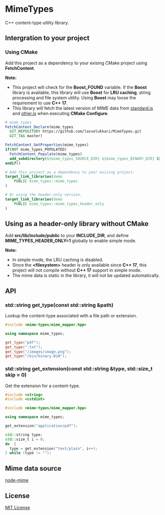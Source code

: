 # MimeTypes

C++ content-type utility library.

## Intergration to your project

### Using CMake

Add this project as a dependency to your exising CMake project using **FetchContent**.

**Note:**

* This project will check for the **Boost_FOUND** variable. If the **Boost** library is available, this library will use **Boost** for **LRU caching**, string processing and file system utility. Using **Boost** may loose the requirement to use **C++ 17**.
* This library will fetch the latest version of MIME data from [standard.js](https://github.com/broofa/mime/blob/main/types/standard.js) and [other.js](https://github.com/broofa/mime/blob/main/types/other.js) when executing **CMake Configure**.

```cmake
# mime_types
FetchContent_Declare(mime_types
  GIT_REPOSITORY https://github.com/lasselukkari/MimeTypes.git
  GIT_TAG master)

FetchContent_GetProperties(mime_types)
if(NOT mime_types_POPULATED)
  FetchContent_Populate(mime_types)
  add_subdirectory(${mime_types_SOURCE_DIR} ${mime_types_BINARY_DIR} EXCLUDE_FROM_ALL)
endif()

# Add this project as a dependency to your exising project.
target_link_libraries(demo
    PUBLIC mime_types::mime_types
)

# Or using the header-only version.
target_link_libraries(demo
    PUBLIC mime_types::mime_types_header_only
)
```

## Using as a header-only library without CMake

Add **src/lib/include/public** to your **INCLUDE_DIR**, and define **MIME_TYPES_HEADER_ONLY=1** globally to enable simple mode.

**Note:**

* In simple mode, the LRU caching is disabled.
* Since the **\<filesystem\>** header is only available since **C++ 17**, this project will not compile without **C++ 17** support in simple mode.
* The mime data is static in the library, it will not be updated automatically.

## API

### std::string get_type(const std::string &path)

Lookup the content-type associated with a file path or extension.

```cpp
#include <mime-types/mime_mapper.hpp>

using namespace mime_types;

get_type("pdf");
get_type(".txt");
get_type("/images/image.png");
get_type("/bin/binary.BiN");
```

### std::string get_extension(const std::string &type, std::size_t skip = 0)

Get the extension for a content-type.

```cpp
#include <string>
#include <cstdint>

#include <mime-types/mime_mapper.hpp>

using namespace mime_types;

get_extension("application/pdf");

std::string type;
std::size_t i = 0;
do  {
  type = get_extension("text/plain", i++);
} while (type != "");
```

## Mime data source

[node-mime](https://github.com/broofa/mime/blob/main/types/standard.js)

## License

[MIT License](LICENSE)

